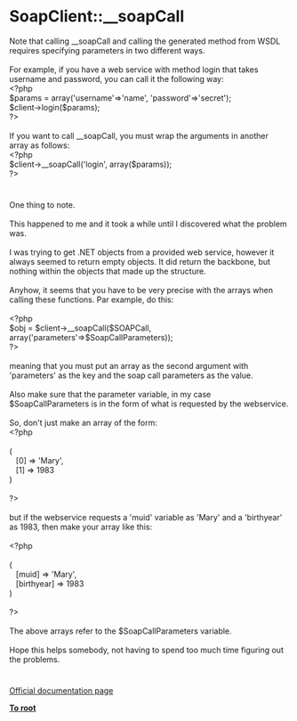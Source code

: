 # SoapClient::__soapCall




<div class="phpcode"><span class="html">
Note that calling __soapCall and calling the generated method from WSDL requires specifying parameters in two different ways.<br><br>For example, if you have a web service with method login that takes username and password, you can call it the following way:<br><span class="default">&lt;?php<br>$params </span><span class="keyword">= array(</span><span class="string">&apos;username&apos;</span><span class="keyword">=&gt;</span><span class="string">&apos;name&apos;</span><span class="keyword">, </span><span class="string">&apos;password&apos;</span><span class="keyword">=&gt;</span><span class="string">&apos;secret&apos;</span><span class="keyword">);<br></span><span class="default">$client</span><span class="keyword">-&gt;</span><span class="default">login</span><span class="keyword">(</span><span class="default">$params</span><span class="keyword">);<br></span><span class="default">?&gt;<br></span><br>If you want to call __soapCall, you must wrap the arguments in another array as follows:<br><span class="default">&lt;?php<br>$client</span><span class="keyword">-&gt;</span><span class="default">__soapCall</span><span class="keyword">(</span><span class="string">&apos;login&apos;</span><span class="keyword">, array(</span><span class="default">$params</span><span class="keyword">));<br></span><span class="default">?&gt;</span>
</span>
</div>
  

#


<div class="phpcode"><span class="html">
One thing to note.<br><br>This happened to me and it took a while until I discovered what the problem was.<br><br>I was trying to get .NET objects from a provided web service, however it always seemed to return empty objects. It did return the backbone, but nothing within the objects that made up the structure.<br><br>Anyhow, it seems that you have to be very precise with the arrays when calling these functions. Par example, do this:<br><br><span class="default">&lt;?php<br>$obj </span><span class="keyword">= </span><span class="default">$client</span><span class="keyword">-&gt;</span><span class="default">__soapCall</span><span class="keyword">(</span><span class="default">$SOAPCall</span><span class="keyword">, array(</span><span class="string">&apos;parameters&apos;</span><span class="keyword">=&gt;</span><span class="default">$SoapCallParameters</span><span class="keyword">));<br></span><span class="default">?&gt;<br></span><br>meaning that you must put an array as the second argument with &apos;parameters&apos; as the key and the soap call parameters as the value.<br><br>Also make sure that the parameter variable, in my case $SoapCallParameters is in the form of what is requested by the webservice.<br><br>So, don&apos;t just make an array of the form:<br><span class="default">&lt;?php<br><br></span><span class="keyword">(<br>&#xA0;&#xA0; [</span><span class="default">0</span><span class="keyword">] =&gt; </span><span class="string">&apos;Mary&apos;</span><span class="keyword">,<br>&#xA0;&#xA0; [</span><span class="default">1</span><span class="keyword">] =&gt; </span><span class="default">1983<br></span><span class="keyword">)<br><br></span><span class="default">?&gt;<br></span><br>but if the webservice requests a &apos;muid&apos; variable as &apos;Mary&apos; and a &apos;birthyear&apos; as 1983, then make your array like this:<br><br><span class="default">&lt;?php<br><br></span><span class="keyword">(<br>&#xA0;&#xA0; [</span><span class="default">muid</span><span class="keyword">] =&gt; </span><span class="string">&apos;Mary&apos;</span><span class="keyword">,<br>&#xA0;&#xA0; [</span><span class="default">birthyear</span><span class="keyword">] =&gt; </span><span class="default">1983<br></span><span class="keyword">)<br><br></span><span class="default">?&gt;<br></span><br>The above arrays refer to the $SoapCallParameters variable.<br><br>Hope this helps somebody, not having to spend too much time figuring out the problems.</span>
</div>
  

#

[Official documentation page](https://www.php.net/manual/en/soapclient.soapcall.php)

**[To root](/README.md)**
